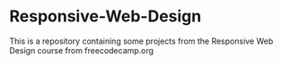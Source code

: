 # Responsive-Web-Design
This is a repository containing some projects from the Responsive Web Design course from freecodecamp.org
